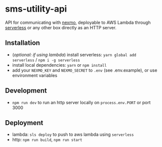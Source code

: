 # sms-utility-api

API for communicating with [nexmo](https://www.nexmo.com), deployable to AWS Lambda through [serverless](https://serverless.com) or any other box directly as an HTTP server.

## Installation

- (_optional: if using lambda_) install serverless: `yarn global add serverless` / `npm i -g serverless`
- install local dependencies: `yarn` or `npm install`
- add your `NEXMO_KEY` and `NEXMO_SECRET` to `.env` (see .env.example), or use environment variables

## Development

- `npm run dev` to run an http server locally on `process.env.PORT` or port 3000

## Deployment

- lambda: `sls deploy` to push to aws lambda using `serverless`
- http: `npm run build`, `npm run start`